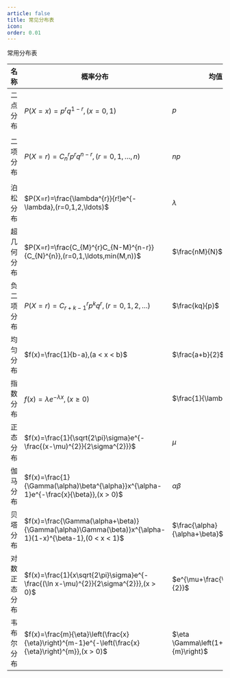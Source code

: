 ```yaml
---
article: false
title: 常见分布表
icon: 
order: 0.01
---
```

常用分布表

| 名称     | 概率分布                                                                                                   | 均值                                      | 方差                                                                                                        | 参数的范围                         |
| ------ | ------------------------------------------------------------------------------------------------------ | --------------------------------------- | --------------------------------------------------------------------------------------------------------- | ----------------------------- |
| 二点分布   | $P(X=x)=p^{r}q^{1-r},(x=0,1)$                                                                          | $p$                                     | $pq$                                                                                                      | $0\le p\le 1 , q=1-p$         |
| 二项分布   | $P(X=r)=C_{n}^{r}p^{r}q^{n-r},(r=0,1,\ldots,n)$                                                        | $np$                                    | $npq$                                                                                                     | $0\le p\le 1 , q=1-p , n为自然数$ |
| 泊松分布   | $P(X=r)=\frac{\lambda^{r}}{r!}e^{-\lambda},(r=0,1,2,\ldots)$                                           | $\lambda$                               | $\lambda$                                                                                                 | $\lambda > 0$                 |
| 超几何分布  | $P(X=r)=\frac{C_{M}^{r}C_{N-M}^{n-r}}{C_{N}^{n}},(r=0,1,\ldots,min(M,n))$                              | $\frac{nM}{N}$                          | $\frac{n(N-n)(N-M)M}{N^{2}(N-1)}$                                                                         | $n,M,N为自然数$                   |
| 负二项分布  | $P(X=r)=C_{r+k-1}^{r}p^{k}q^{r},(r=0,1,2,\ldots)$                                                      | $\frac{kq}{p}$                          | $\frac{kq}{p^{2}}$                                                                                        | $0 < p < 1 , q=1-p , k为自然数$   |
| 均匀分布   | $f(x)=\frac{1}{b-a},(a < x < b)$                                                                       | $\frac{a+b}{2}$                         | $\frac{(b-a)^{2}}{12}$                                                                                    | $b > a$                       |
| 指数分布   | $f(x)=\lambda e^{-\lambda x},(x \geq 0)$                                                               | $\frac{1}{\lambda}$                     | $\frac{1}{\lambda^{2}}$                                                                                   | $\lambda > 0$                 |
| 正态分布   | $f(x)=\frac{1}{\sqrt{2\pi}\sigma}e^{-\frac{(x-\mu)^{2}}{2\sigma^{2}}}$                                 | $\mu$                                   | $\sigma^{2}$                                                                                              | $\mu任意 , \sigma > 0$          |
| 伽马分布   | $f(x)=\frac{1}{\Gamma(\alpha)\beta^{\alpha}}x^{\alpha-1}e^{-\frac{x}{\beta}},(x > 0)$                  | $\alpha\beta$                           | $\alpha\beta^{2}$                                                                                         | $\alpha > 0 , \beta > 0$      |
| 贝塔分布   | $f(x)=\frac{\Gamma(\alpha+\beta)}{\Gamma(\alpha)\Gamma(\beta)}x^{\alpha-1}(1-x)^{\beta-1},(0 < x < 1)$ | $\frac{\alpha}{\alpha+\beta}$           | $\frac{\alpha\beta}{(\alpha+\beta)^{2}(\alpha+\beta+1)}$                                                  | $\alpha > 0 , \beta > 0$      |
| 对数正态分布 | $f(x)=\frac{1}{x\sqrt{2\pi}\sigma}e^{-\frac{(\ln x-\mu)^{2}}{2\sigma^{2}}},(x > 0)$                    | $e^{\mu+\frac{\sigma^{2}}{2}}$          | $e^{2\mu+\sigma^{2}}(e^{\sigma^{2}}-1)$                                                                   | $\mu任意 , \sigma > 0$          |
| 韦布尔分布  | $f(x)=\frac{m}{\eta}\left(\frac{x}{\eta}\right)^{m-1}e^{-\left(\frac{x}{\eta}\right)^{m}},(x > 0)$     | $\eta \Gamma\left(1+\frac{1}{m}\right)$ | $\eta^{2}\left[\Gamma\left(1+\frac{2}{m}\right)-\left(\Gamma\left(1+\frac{1}{m}\right)\right)^{2}\right]$ | $m > 0 , \eta > 0$            |

